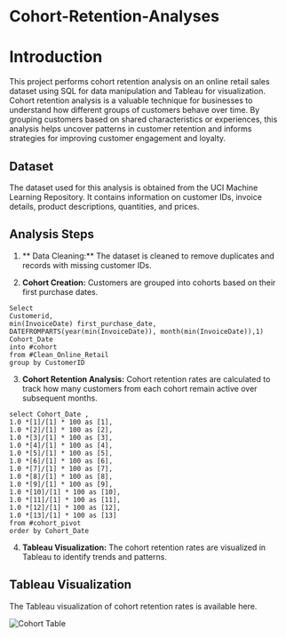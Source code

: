# Cohort-Retention-Analyses

# Introduction
This project performs cohort retention analysis on an online retail sales dataset using SQL for data manipulation and Tableau for visualization.
Cohort retention analysis is a valuable technique for businesses to understand how different groups of customers behave over time. By grouping customers based on shared characteristics or experiences, this analysis helps uncover patterns in customer retention and informs strategies for improving customer engagement and loyalty.

## Dataset
The dataset used for this analysis is obtained from the UCI Machine Learning Repository. It contains information on customer IDs, invoice details, product descriptions, quantities, and prices.

## Analysis Steps
1.	** Data Cleaning:** The dataset is cleaned to remove duplicates and records with missing customer IDs.

2.	**Cohort Creation:** Customers are grouped into cohorts based on their first purchase dates.
```
Select
Customerid,
min(InvoiceDate) first_purchase_date,
DATEFROMPARTS(year(min(InvoiceDate)), month(min(InvoiceDate)),1) Cohort_Date
into #cohort
from #Clean_Online_Retail
group by CustomerID
```

3.	**Cohort Retention Analysis:** Cohort retention rates are calculated to track how many customers from each cohort remain active over subsequent months.
```
select Cohort_Date , 
1.0 *[1]/[1] * 100 as [1],
1.0 *[2]/[1] * 100 as [2],
1.0 *[3]/[1] * 100 as [3],
1.0 *[4]/[1] * 100 as [4],
1.0 *[5]/[1] * 100 as [5],
1.0 *[6]/[1] * 100 as [6],
1.0 *[7]/[1] * 100 as [7],
1.0 *[8]/[1] * 100 as [8],
1.0 *[9]/[1] * 100 as [9],
1.0 *[10]/[1] * 100 as [10],
1.0 *[11]/[1] * 100 as [11],
1.0 *[12]/[1] * 100 as [12],
1.0 *[13]/[1] * 100 as [13]
from #cohort_pivot
order by Cohort_Date
```

4.	**Tableau Visualization:** The cohort retention rates are visualized in Tableau to identify trends and patterns.

## Tableau Visualization
The Tableau visualization of cohort retention rates is available here.

![Cohort Table](https://github.com/Theo-Nla/Cohort-Retention-Analyses/assets/135545087/b0d32205-436f-4e35-96b8-5a9a814a7079)


